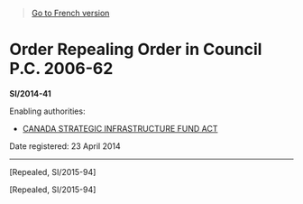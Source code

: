 > [Go to French version](/fr/Règlements/Textes%20réglementaires/2014/41.md)

# Order Repealing Order in Council P.C. 2006-62

**SI/2014-41**

Enabling authorities: 
- [CANADA STRATEGIC INFRASTRUCTURE FUND ACT](/en/Acts/Statutes%20of%20Canada/2002/c.%209,%20s.%2047.md)

Date registered: 23 April 2014

----------


[Repealed, SI/2015-94]

[Repealed, SI/2015-94]


